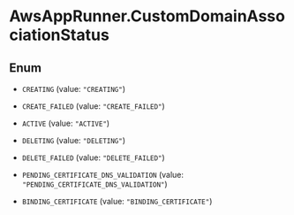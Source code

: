 # AwsAppRunner.CustomDomainAssociationStatus

## Enum


* `CREATING` (value: `"CREATING"`)

* `CREATE_FAILED` (value: `"CREATE_FAILED"`)

* `ACTIVE` (value: `"ACTIVE"`)

* `DELETING` (value: `"DELETING"`)

* `DELETE_FAILED` (value: `"DELETE_FAILED"`)

* `PENDING_CERTIFICATE_DNS_VALIDATION` (value: `"PENDING_CERTIFICATE_DNS_VALIDATION"`)

* `BINDING_CERTIFICATE` (value: `"BINDING_CERTIFICATE"`)


